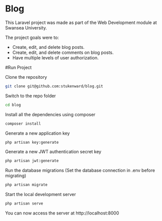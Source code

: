 # Blog
This Laravel project was made as part of the Web Development module at Swansea University.

The project goals were to:
 - Create, edit, and delete blog posts.
 - Create, edit, and delete comments on blog posts.
 - Have multiple levels of user authorization.

#Run Project

Clone the repository

```sh
git clone git@github.com:stukenward/blog.git
```

Switch to the repo folder
```sh
cd blog
```
Install all the dependencies using composer
```sh
composer install
```
Generate a new application key
```sh
php artisan key:generate
```
Generate a new JWT authentication secret key
```sh
php artisan jwt:generate
```
Run the database migrations (Set the database connection in .env before migrating)
```sh
php artisan migrate
```
Start the local development server
```sh
php artisan serve
```
You can now access the server at http://localhost:8000
